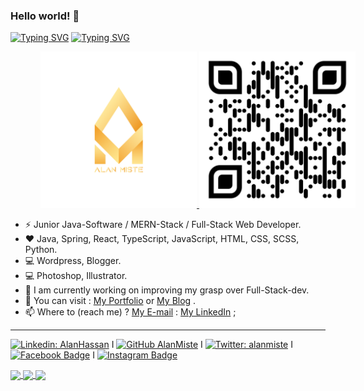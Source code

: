 ### Hello world! 👋

<a href="https://github.com/alanmiste"><img src="https://readme-typing-svg.demolab.com?font=Fira+Code&weight=600&pause=1000&color=1D86F7&random=false&width=550&lines=Ich+bin+Alan%2C+Willkommen+auf+meinem+Profil+%F0%9F%98%8A" alt="Typing SVG" /></a>
<a href="https://github.com/alanmiste"><img src="https://readme-typing-svg.demolab.com?font=Fira+Code&weight=600&pause=1000&color=1D86F7&random=false&width=435&lines=I+am+Alan%2C+Welcome+to+my+Profile+%F0%9F%98%8A" alt="Typing SVG" /></a>

<p align="center" style="width:600px">
  <a href="https://alanmiste.github.io" target="_blank">
    <img width="250" height="250" src="https://raw.githubusercontent.com/alanmiste/alanmiste/main/Alan%20Miste%20Logo.png" alt="Alan Miste Logo"/>
    <img width="250" height="250" src="https://raw.githubusercontent.com/alanmiste/alanmiste/main/AlanMiste-qr-code.png" alt="Alan Miste QR Code" />
  </a>
</p>

- ⚡ Junior Java-Software / MERN-Stack / Full-Stack Web Developer. 
- :heart: Java, Spring, React, TypeScript, JavaScript, HTML, CSS, SCSS, Python.
- 💻 Wordpress, Blogger.
- :computer: Photoshop, Illustrator.
- 🔭 I am currently working on improving my grasp over Full-Stack-dev.
- :pencil: You can visit : [My Portfolio](https://alanmiste.github.io/ "Alan's Portfolio") or [My Blog](https://alanmiste.wordpress.com "Alan's Blog") .
- 📫 Where to (reach me) ? [My E-mail](mailto:alanhsnn@gmail.com "alanhsnn@gmail.com") : [My LinkedIn](https://www.linkedin.com/in/alanhassan "Alan's LinkedIn account: @alanhassan") ;

---

[![Linkedin: AlanHassan](https://img.shields.io/badge/-AlanHassan-blue?style=flat-square&logo=Linkedin&logoColor=white&link=https://www.linkedin.com/in/alanhsnn/)](https://www.linkedin.com/in/alanhassan/) Ⅰ [![GitHub AlanMiste](https://img.shields.io/github/followers/AlanMiste?label=follow&style=social)](https://github.com/AlanMiste) Ⅰ [![Twitter: alanmiste](https://img.shields.io/twitter/follow/AlanMiste?style=social)](https://twitter.com/AlanMiste) Ⅰ  [![Facebook Badge](https://img.shields.io/badge/-AlanMiste-blue?style=plastic&logo=Facebook&logoColor=white&link=https://www.facebook.com/AlanMiste)](https://www.facebook.com/AlanMiste) Ⅰ [![Instagram Badge](https://img.shields.io/badge/-AlanMiste-gray?style=plastic&logo=instagram&logoColor=white&link=https://instagram.com/AlanMiste/)](https://instagram.com/AlanMiste)

<a href="#">
 <img align="center" src="https://github-readme-stats.vercel.app/api?username=AlanMiste&count_private=true&show_icons=true&theme=algolia" />
</a>

<a href="#">
 <img align="center" src="http://github-readme-streak-stats.herokuapp.com?user=AlanMiste&theme=algolia" />
</a>

<a href="#">
 <img align="center" src="https://github-readme-stats.vercel.app/api/top-langs/?username=alanmiste&layout=compact&theme=algolia" />
</a>
